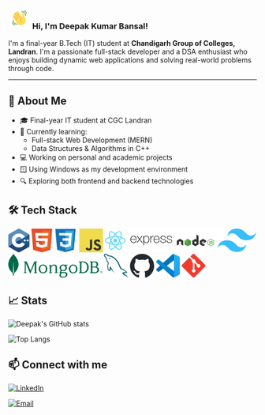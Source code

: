 <h3 >
    <img src="wavehand.gif" 
         alt="Waving hand animated gif"
         height="45"
         width="45" />
    Hi, I'm Deepak Kumar Bansal!
</h3>

I'm a final-year B.Tech (IT) student at **Chandigarh Group of Colleges, Landran**. I'm a passionate full-stack developer and a DSA enthusiast who enjoys building dynamic web applications and solving real-world problems through code.

---

## 🚀 About Me

- 🎓 Final-year IT student at CGC Landran
- 🌱 Currently learning:
  - Full-stack Web Development (MERN)
  - Data Structures & Algorithms in C++
- 💻 Working on personal and academic projects
- 🪟 Using Windows as my development environment
- 🔍 Exploring both frontend and backend technologies

## 🛠️ Tech Stack
<img src="logo/cpp.svg" alt="cpp Icon"  height="48"> <img src="logo/html.svg" alt="html Icon"  height="48"> <img src="logo/css.svg" alt="css Icon"  height="48"> <img src="logo/javascript.svg" alt="js Icon"  height="48"> <img src="logo/react.svg" alt="react Icon"  height="48"> <img src="logo/expressjs-wordmark.svg" alt="express Icon"  height="48"> <img src="logo/nodejs-horizontal.svg" alt="nodejs Icon"  height="48"> <img src="logo/tailwindcss.svg" alt="tailwind Icon"  height="48"> <img src="logo/mongodb2-horizontal.svg" alt="mongodb Icon"  height="48"> <img src="logo/mysql.svg" alt="mysql Icon"  height="48"> <img src="logo/github.svg" alt="github Icon"  height="48"> <img src="logo/vscode.svg" alt="vs code Icon"  height="48"> <img src="logo/git.svg" alt="git Icon"  height="48">

## 📈 Stats
![Deepak's GitHub stats](https://github-readme-stats.vercel.app/api?username=deep04102004&theme=vue-dark&show_icons=true&hide_border=true&count_private=true&cache_seconds=1800)

![Top Langs](https://github-readme-stats.vercel.app/api/top-langs/?username=deep04102004&theme=vue-dark&show_icons=true&hide_border=true&layout=compact&cache_seconds=1800)

## 📫 Connect with me
[![LinkedIn](https://img.shields.io/badge/LinkedIn-blue?style=for-the-badge&logo=linkedin)](https://www.linkedin.com/in/deepak-kumar-bansal-01b505286)

[![Email](https://img.shields.io/badge/Email-dkb6865@gmail.com-D14836?logo=gmail&style=for-the-badge)](mailto:dkb6865@gmail.com)


